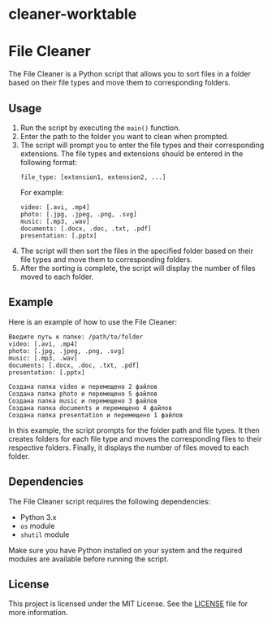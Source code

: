 # cleaner-worktable

# File Cleaner

The File Cleaner is a Python script that allows you to sort files in a folder based on their file types and move them to corresponding folders.

## Usage

1. Run the script by executing the `main()` function.
2. Enter the path to the folder you want to clean when prompted.
3. The script will prompt you to enter the file types and their corresponding extensions. The file types and extensions should be entered in the following format:
   ```
   file_type: [extension1, extension2, ...]
   ```
   For example:
   ```
   video: [.avi, .mp4]
   photo: [.jpg, .jpeg, .png, .svg]
   music: [.mp3, .wav]
   documents: [.docx, .doc, .txt, .pdf]
   presentation: [.pptx]
   ```
4. The script will then sort the files in the specified folder based on their file types and move them to corresponding folders.
5. After the sorting is complete, the script will display the number of files moved to each folder.

## Example

Here is an example of how to use the File Cleaner:

```
Введите путь к папке: /path/to/folder
video: [.avi, .mp4]
photo: [.jpg, .jpeg, .png, .svg]
music: [.mp3, .wav]
documents: [.docx, .doc, .txt, .pdf]
presentation: [.pptx]
```

```
Создана папка video и перемещено 2 файлов
Создана папка photo и перемещено 5 файлов
Создана папка music и перемещено 3 файлов
Создана папка documents и перемещено 4 файлов
Создана папка presentation и перемещено 1 файлов
```

In this example, the script prompts for the folder path and file types. It then creates folders for each file type and moves the corresponding files to their respective folders. Finally, it displays the number of files moved to each folder.

## Dependencies

The File Cleaner script requires the following dependencies:

- Python 3.x
- `os` module
- `shutil` module

Make sure you have Python installed on your system and the required modules are available before running the script.

## License

This project is licensed under the MIT License. See the [LICENSE](LICENSE) file for more information.
